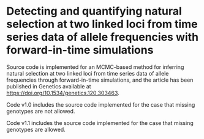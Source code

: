 # Detecting and quantifying natural selection at two linked loci from time series data of allele frequencies with forward-in-time simulations
Source code is implemented for an MCMC-based method for inferring natural selection at two linked loci from time series data of allele frequencies through forward-in-time simulations, and the article has been published in Genetics available at https://doi.org/10.1534/genetics.120.303463.

Code v1.0 includes the source code implemented for the case that missing genotypes are not allowed.

Code v1.1 includes the source code implemented for the case that missing genotypes are allowed.
